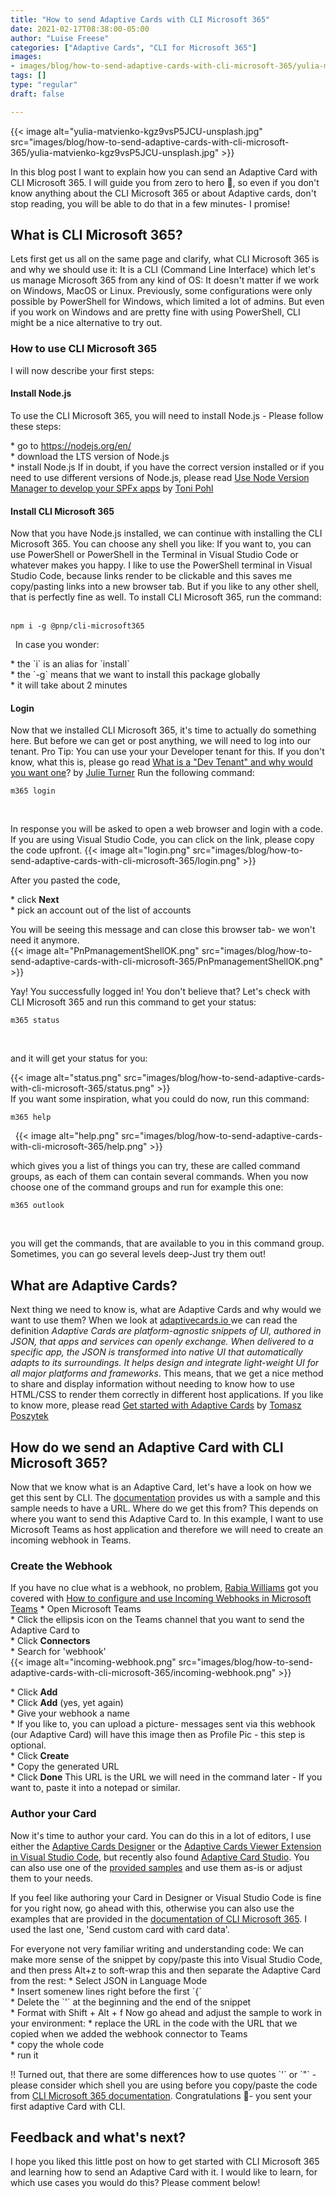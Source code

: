 ```yaml
---
title: "How to send Adaptive Cards with CLI Microsoft 365"
date: 2021-02-17T08:38:00-05:00
author: "Luise Freese"
categories: ["Adaptive Cards", "CLI for Microsoft 365"]
images:
- images/blog/how-to-send-adaptive-cards-with-cli-microsoft-365/yulia-matvienko-kgz9vsP5JCU-unsplash.jpg
tags: []
type: "regular"
draft: false

---
```


{{< image alt="yulia-matvienko-kgz9vsP5JCU-unsplash.jpg" src="images/blog/how-to-send-adaptive-cards-with-cli-microsoft-365/yulia-matvienko-kgz9vsP5JCU-unsplash.jpg" >}}

In this blog post I want to explain how you can send an Adaptive Card
with CLI Microsoft 365. I will guide you from zero to hero :rocket:, so
even if you don't know anything about the CLI Microsoft 365 or about
Adaptive cards, don't stop reading, you will be able to do that in a
few minutes- I promise!

## What is CLI Microsoft 365? 

Lets first get us all on the same page and clarify, what CLI Microsoft
365 is and why we should use it: It is a CLI (Command Line Interface)
which let's us manage Microsoft 365 from any kind of OS: It doesn't
matter if we work on Windows, MacOS or Linux. Previously, some
configurations were only possible by PowerShell for Windows, which
limited a lot of admins. But even if you work on Windows and are pretty
fine with using PowerShell, CLI might be a nice alternative to try out.

### How to use CLI Microsoft 365 

I will now describe your first steps:

#### Install Node.js 

To use the CLI Microsoft 365, you will need to install Node.js - Please
follow these steps:

\* go to <https://nodejs.org/en/>\
\* download the LTS version of Node.js\
\* install Node.js
If in doubt, if you have the correct version installed or if you need to
use different versions of Node.js, please read [Use Node Version Manager
to develop your SPFx
apps](https://techcommunity.microsoft.com/t5/microsoft-365-pnp-blog/use-node-version-manager-to-develop-your-spfx-apps/ba-p/2128393) by
[Toni Pohl](https://twitter.com/atwork) 

#### Install CLI Microsoft 365 

Now that you have Node.js installed, we can continue with installing the
CLI Microsoft 365. You can choose any shell you like: If you want to,
you can use PowerShell or PowerShell in the Terminal in Visual Studio
Code or whatever makes you happy. I like to use the PowerShell terminal
in Visual Studio Code, because links render to be clickable and this
saves me copy/pasting links into a new browser tab. But if you like to
any other shell, that is perfectly fine as well. To install CLI
Microsoft 365, run the command:
 
``` {.lia-code-sample .language-bash}
npm i -g @pnp/cli-microsoft365
```
 
In case you wonder:

\* the \`i\` is an alias for \`install\`\
\* the \`-g\` means that we want to install this package globally\
\* it will take about 2 minutes

#### Login 

Now that we installed CLI Microsoft 365, it's time to actually do
something here. But before we can get or post anything, we will need to
log into our tenant. Pro Tip: You can use your your Developer tenant for
this. If you don't know, what this is, please go read [What is a "Dev
Tenant" and why would you want
one](https://techcommunity.microsoft.com/t5/microsoft-365-pnp-blog/what-is-a-dev-tenant-and-why-would-you-want-one/ba-p/2036610)?
by [Julie Turner](https://twitter.com/jfj1997)
Run the following command:
 

``` {.lia-code-sample .language-bash}
m365 login
```
 

In response you will be asked to open a web browser and login with a
code. If you are using Visual Studio Code, you can click on the link,
please copy the code upfront.
{{< image alt="login.png" src="images/blog/how-to-send-adaptive-cards-with-cli-microsoft-365/login.png" >}}

After you pasted the code,

\* click **Next**\
\* pick an account out of the list of accounts

You will be seeing this message and can close this browser tab- we
won't need it anymore.\
{{< image alt="PnPmanagementShellOK.png" src="images/blog/how-to-send-adaptive-cards-with-cli-microsoft-365/PnPmanagementShellOK.png" >}}

Yay! You successfully logged in! You don't believe that? Let's check
with CLI Microsoft 365 and run this command to get your status:
 

``` {.lia-code-sample .language-bash}
m365 status
```
 

and it will get your status for you:

{{< image alt="status.png" src="images/blog/how-to-send-adaptive-cards-with-cli-microsoft-365/status.png" >}}
\
If you want some inspiration, what you could do now, run this command:
 

``` {.lia-code-sample .language-bash}
m365 help
```
 
{{< image alt="help.png" src="images/blog/how-to-send-adaptive-cards-with-cli-microsoft-365/help.png" >}}

which gives you a list of things you can try, these are called command
groups, as each of them can contain several commands. When you now
choose one of the command groups and run for example this one:
 

``` {.lia-code-sample .language-bash}
m365 outlook
```
 

you will get the commands, that are available to you in this command
group. Sometimes, you can go several levels deep-Just try them out!

## What are Adaptive Cards? 

Next thing we need to know is, what are Adaptive Cards and why would we
want to use them? When we look at
[adaptivecards.io ](https://adaptivecards.io)we can read the definition
*Adaptive Cards are platform-agnostic snippets of UI, authored in JSON,
that apps and services can openly exchange. When delivered to a specific
app, the JSON is transformed into native UI that automatically adapts to
its surroundings. It helps design and integrate light-weight UI for all
major platforms and frameworks*. This means, that we get a nice method
to share and display information without needing to know how to use
HTML/CSS to render them correctly in different host applications. If you
like to know more, please read [Get started with Adaptive
Cards](https://techcommunity.microsoft.com/t5/microsoft-365-pnp-blog/get-started-with-adaptive-cards/ba-p/2048786) by
[Tomasz Poszytek](https://twitter.com/tomaszposzytek)

## How do we send an Adaptive Card with CLI Microsoft 365? 

Now that we know what is an Adaptive Card, let's have a look on how we
get this sent by CLI. The
[documentation](https://pnp.github.io/cli-microsoft365/cmd/adaptivecard/adaptivecard-send/) provides
us with a sample and this sample needs to have a URL. Where do we get
this from? This depends on where you want to send this Adaptive Card to.
In this example, I want to use Microsoft Teams as host application and
therefore we will need to create an incoming webhook in Teams.

### Create the Webhook 

If you have no clue what is a webhook, no problem, [Rabia
Williams](https://www.twitter.com/williamsrabia) got you covered with
[How to configure and use Incoming Webhooks in Microsoft
Teams](https://techcommunity.microsoft.com/t5/microsoft-365-pnp-blog/how-to-configure-and-use-incoming-webhooks-in-microsoft-teams/ba-p/2051118)
\* Open Microsoft Teams\
\* Click the ellipsis icon on the Teams channel that you want to send
the Adaptive Card to\
\* Click **Connectors**\
\* Search for 'webhook'\
{{< image alt="incoming-webhook.png" src="images/blog/how-to-send-adaptive-cards-with-cli-microsoft-365/incoming-webhook.png" >}}

\* Click **Add**\
\* Click **Add** (yes, yet again)\
\* Give your webhook a name\
\* If you like to, you can upload a picture- messages sent via this
webhook (our Adaptive Card) will have this image then as Profile Pic -
this step is optional.\
\* Click **Create**\
\* Copy the generated URL\
\* Click **Done**
This URL is the URL we will need in the command later - If you want to,
paste it into a notepad or similar.

### Author your Card 

Now it's time to author your card. You can do this in a lot of editors,
I use either the [Adaptive Cards
Designer](https://adaptivecards.io/designer) or the [Adaptive Cards
Viewer Extension in Visual Studio
Code](https://marketplace.visualstudio.com/items?itemName=tomlm.vscode-adaptivecards),
but recently also found [Adaptive Card
Studio](https://marketplace.visualstudio.com/items?itemName=madewithcardsio.adaptivecardsstudiobeta).
You can also use one of the [provided
samples](https://adaptivecards.io/samples/) and use them as-is or adjust
them to your needs.

If you feel like authoring your Card in Designer or Visual Studio Code
is fine for you right now, go ahead with this, otherwise you can also
use the examples that are provided in the [documentation of CLI
Microsoft
365](https://pnp.github.io/cli-microsoft365/cmd/adaptivecard/adaptivecard-send/).
I used the last one, 'Send custom card with card data'.

For everyone not very familiar writing and understanding code: We can
make more sense of the snippet by copy/paste this into Visual Studio
Code, and then press Alt+z to soft-wrap this and then separate the
Adaptive Card from the rest:
\* Select JSON in Language Mode\
\* Insert somenew lines right before the first \`{\`\
\* Delete the \`'\` at the beginning and the end of the snippet\
\* Format with Shift + Alt + f
Now go ahead and adjust the sample to work in your environment:
\* replace the URL in the code with the URL that we copied when we added
the webhook connector to Teams\
\* copy the whole code\
\* run it

!! Turned out, that there are some differences how to use quotes \`'\`
or \`"\` - please consider which shell you are using before you
copy/paste the code from [CLI Microsoft 365
documentation](https://pnp.github.io/cli-microsoft365/cmd/adaptivecard/adaptivecard-send/).
Congratulations :rocket:- you sent your first adaptive Card with CLI.

## Feedback and what's next? 

I hope you liked this little post on how to get started with CLI
Microsoft 365 and learning how to send an Adaptive Card with it. I would
like to learn, for which use cases you would do this? Please comment
below!
